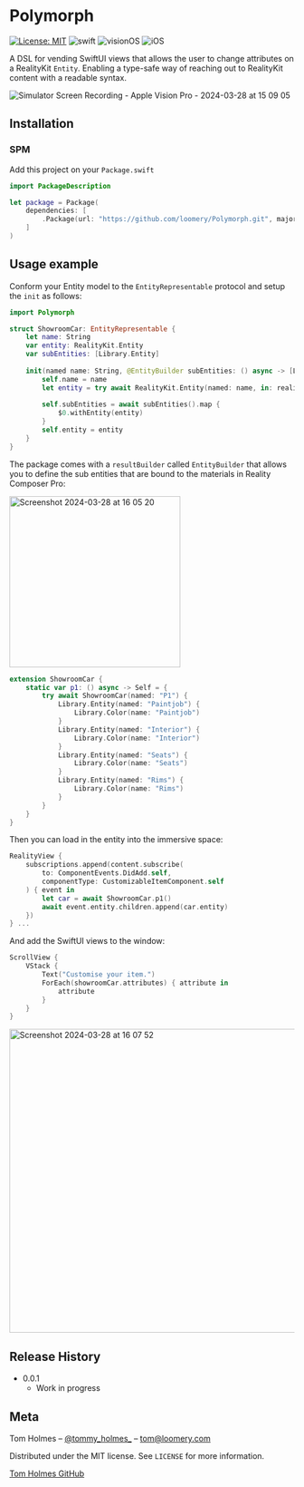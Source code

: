# Polymorph

[![License: MIT](https://img.shields.io/badge/License-MIT-yellow.svg)](https://opensource.org/licenses/MIT)
![swift](https://img.shields.io/badge/Swift-5.10%20|%205.9-orange)
![visionOS](https://img.shields.io/badge/visionOS-blue)
![iOS](https://img.shields.io/badge/iOS-blue)

A DSL for vending SwiftUI views that allows the user to change attributes on a RealityKit `Entity`. Enabling a type-safe way of reaching out to RealityKit content with a readable syntax. 

![Simulator Screen Recording - Apple Vision Pro - 2024-03-28 at 15 09 05](https://github.com/loomery/RealityShaper/assets/59975039/bf2a2788-ae9c-4254-88a5-90177087b0b6)

## Installation

### SPM

Add this project on your `Package.swift`

```swift
import PackageDescription

let package = Package(
    dependencies: [
        .Package(url: "https://github.com/loomery/Polymorph.git", majorVersion: 0, minor: 1)
    ]
)
```

## Usage example

Conform your Entity model to the `EntityRepresentable` protocol and setup the `init` as follows:

```swift
import Polymorph

struct ShowroomCar: EntityRepresentable {
    let name: String
    var entity: RealityKit.Entity
    var subEntities: [Library.Entity]
    
    init(named name: String, @EntityBuilder subEntities: () async -> [Library.Entity]) async throws {
        self.name = name
        let entity = try await RealityKit.Entity(named: name, in: realityKitContentBundle)
        
        self.subEntities = await subEntities().map {
            $0.withEntity(entity)
        }
        self.entity = entity
    }
}
```

The package comes with a `resultBuilder` called `EntityBuilder` that allows you to define the sub entities that are bound to the materials in Reality Composer Pro:

<img width="302" alt="Screenshot 2024-03-28 at 16 05 20" src="https://github.com/loomery/Polymorph/assets/59975039/a86e53aa-fb9d-41a9-ac7d-790ee8a531e6">

```swift
extension ShowroomCar {
    static var p1: () async -> Self = {
        try await ShowroomCar(named: "P1") {
            Library.Entity(named: "Paintjob") {
                Library.Color(name: "Paintjob")
            }
            Library.Entity(named: "Interior") {
                Library.Color(name: "Interior")
            }
            Library.Entity(named: "Seats") {
                Library.Color(name: "Seats")
            }
            Library.Entity(named: "Rims") {
                Library.Color(name: "Rims")
            }
        }
    }
}
```

Then you can load in the entity into the immersive space:

```swift
RealityView {
    subscriptions.append(content.subscribe(
        to: ComponentEvents.DidAdd.self,
        componentType: CustomizableItemComponent.self
    ) { event in
        let car = await ShowroomCar.p1()
        await event.entity.children.append(car.entity)
    })
} ...
```

And add the SwiftUI views to the window:

```swift
ScrollView {
    VStack {
        Text("Customise your item.")
        ForEach(showroomCar.attributes) { attribute in
            attribute
        }
    }
}
```

<img width="536" alt="Screenshot 2024-03-28 at 16 07 52" src="https://github.com/loomery/Polymorph/assets/59975039/816b2baa-06bd-4e1a-8a2b-9440e20e0b26">

## Release History

* 0.0.1
    * Work in progress

## Meta

Tom Holmes – [@tommy_holmes_](https://twitter.com/tommy_holmes_) – tom@loomery.com

Distributed under the MIT license. See ``LICENSE`` for more information.

[Tom Holmes GitHub](https://github.com/tommy-holmes/) 
